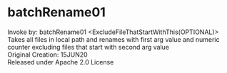 # batchRename01 <br />
Invoke by: batchRename01 <NewName> <ExcludeFileThatStartWithThis(OPTIONAL)> <br />
Takes all files in local path and renames with first arg value and numeric counter excluding files that start with second arg value <br />
Original Creation: 15JUN20 <br />
Released under Apache 2.0 License <br />
